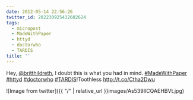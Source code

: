 ```yaml
---
date: 2012-05-14 22:56:26
twitter_id: 202230925432602624
tags:
  - micropost
  - MadeWithPaper
  - httyd
  - doctorwho
  - TARDIS
title: ''
---
```


Hey, [@britthildreth](https://twitter.com/britthildreth), I doubt this is what you had in mind. [#MadeWithPaper](https://twitter.com/hashtag/MadeWithPaper) [#httyd](https://twitter.com/hashtag/httyd) [#doctorwho](https://twitter.com/hashtag/doctorwho) [#TARDIS](https://twitter.com/hashtag/TARDIS)!Toothless http://t.co/Ctha2Dwu

![Image from twitter]({{ "/" | relative_url  }}images/As539IlCQAEHBVt.jpg)
